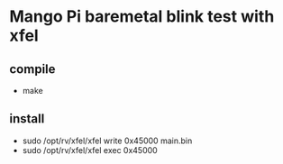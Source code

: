 # Mango Pi baremetal blink test with xfel

## compile

- make

## install

- sudo /opt/rv/xfel/xfel write 0x45000 main.bin
- sudo /opt/rv/xfel/xfel exec 0x45000
